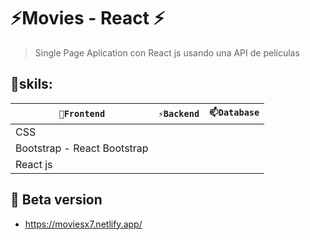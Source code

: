 # ⚡Movies - React ⚡

> Single Page Aplication con React js usando una API de peliculas


## 🔭skils:

| `🔭Frontend` | `⚡Backend` | `📫Database` |
| ------ | ------ | ------ | 
| CSS |  |  |
| Bootstrap - React Bootstrap |  |  |
| React js |  |  |


## 🌱 Beta version
<ul>
<li> <a href="https://moviesx7.netlify.app/" target="_blank">https://moviesx7.netlify.app/</a> </li>
</ul>
